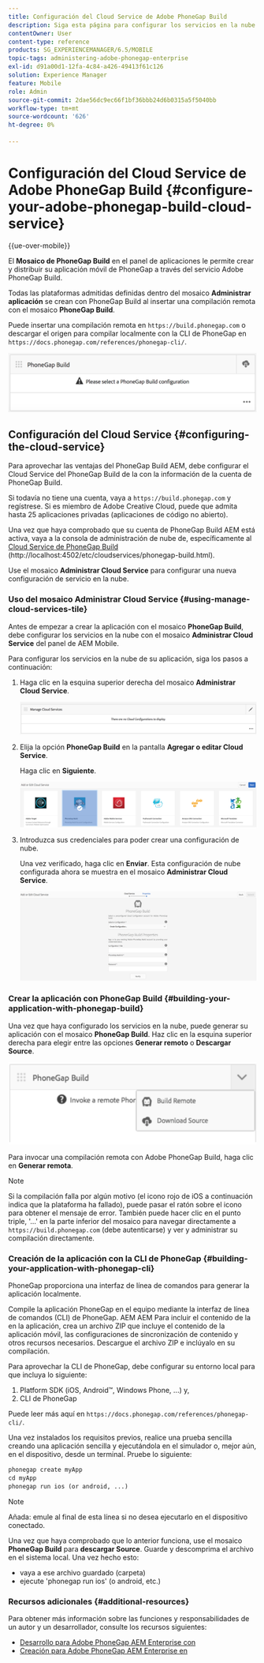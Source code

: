```yaml
---
title: Configuración del Cloud Service de Adobe PhoneGap Build
description: Siga esta página para configurar los servicios en la nube y crear su aplicación con PhoneGap Build.
contentOwner: User
content-type: reference
products: SG_EXPERIENCEMANAGER/6.5/MOBILE
topic-tags: administering-adobe-phonegap-enterprise
exl-id: d91a00d1-12fa-4c84-a426-49413f61c126
solution: Experience Manager
feature: Mobile
role: Admin
source-git-commit: 2dae56dc9ec66f1bf36bbb24d6b0315a5f5040bb
workflow-type: tm+mt
source-wordcount: '626'
ht-degree: 0%

---
```


# Configuración del Cloud Service de Adobe PhoneGap Build {#configure-your-adobe-phonegap-build-cloud-service}

{{ue-over-mobile}}

El **Mosaico de PhoneGap Build** en el panel de aplicaciones le permite crear y distribuir su aplicación móvil de PhoneGap a través del servicio Adobe PhoneGap Build.

Todas las plataformas admitidas definidas dentro del mosaico **Administrar aplicación** se crean con PhoneGap Build al insertar una compilación remota con el mosaico **PhoneGap Build**.

Puede insertar una compilación remota en `https://build.phonegap.com` o descargar el origen para compilar localmente con la CLI de PhoneGap en `https://docs.phonegap.com/references/phonegap-cli/`.

![Mosaico de PhoneGap Build](assets/chlimage_1-60.png)

## Configuración del Cloud Service {#configuring-the-cloud-service}

Para aprovechar las ventajas del PhoneGap Build AEM, debe configurar el Cloud Service del PhoneGap Build de la con la información de la cuenta de PhoneGap Build.

Si todavía no tiene una cuenta, vaya a `https://build.phonegap.com` y regístrese. Si es miembro de Adobe Creative Cloud, puede que admita hasta 25 aplicaciones privadas (aplicaciones de código no abierto).

Una vez que haya comprobado que su cuenta de PhoneGap Build AEM está activa, vaya a la consola de administración de nube de, específicamente al [Cloud Service de PhoneGap Build](http://localhost:4502/etc/cloudservices/phonegap-build.html) (http://localhost:4502/etc/cloudservices/phonegap-build.html).

Use el mosaico **Administrar Cloud Service** para configurar una nueva configuración de servicio en la nube.

### Uso del mosaico Administrar Cloud Service {#using-manage-cloud-services-tile}

Antes de empezar a crear la aplicación con el mosaico **PhoneGap Build**, debe configurar los servicios en la nube con el mosaico **Administrar Cloud Service** del panel de AEM Mobile.

Para configurar los servicios en la nube de su aplicación, siga los pasos a continuación:

1. Haga clic en la esquina superior derecha del mosaico **Administrar Cloud Service**.

   ![chlimage_1-61](assets/chlimage_1-61.png)

1. Elija la opción **PhoneGap Build** en la pantalla **Agregar o editar Cloud Service**.

   Haga clic en **Siguiente**.

   ![chlimage_1-62](assets/chlimage_1-62.png)

1. Introduzca sus credenciales para poder crear una configuración de nube.

   Una vez verificado, haga clic en **Enviar**. Esta configuración de nube configurada ahora se muestra en el mosaico **Administrar Cloud Service**.

   ![chlimage_1-63](assets/chlimage_1-63.png)

### Crear la aplicación con PhoneGap Build {#building-your-application-with-phonegap-build}

Una vez que haya configurado los servicios en la nube, puede generar su aplicación con el mosaico **PhoneGap Build**. Haz clic en la esquina superior derecha para elegir entre las opciones **Generar remoto** o **Descargar Source**.

![chlimage_1-64](assets/chlimage_1-64.png)

Para invocar una compilación remota con Adobe PhoneGap Build, haga clic en **Generar remota**.

>[!NOTE]
>
>Si la compilación falla por algún motivo (el icono rojo de iOS a continuación indica que la plataforma ha fallado), puede pasar el ratón sobre el icono para obtener el mensaje de error. También puede hacer clic en el punto triple, &#39;...&#39; en la parte inferior del mosaico para navegar directamente a `https://build.phonegap.com` (debe autenticarse) y ver y administrar su compilación directamente.

### Creación de la aplicación con la CLI de PhoneGap {#building-your-application-with-phonegap-cli}

PhoneGap proporciona una interfaz de línea de comandos para generar la aplicación localmente.

Compile la aplicación PhoneGap en el equipo mediante la interfaz de línea de comandos (CLI) de PhoneGap. AEM AEM Para incluir el contenido de la en la aplicación, crea un archivo ZIP que incluye el contenido de la aplicación móvil, las configuraciones de sincronización de contenido y otros recursos necesarios. Descargue el archivo ZIP e inclúyalo en su compilación.

Para aprovechar la CLI de PhoneGap, debe configurar su entorno local para que incluya lo siguiente:

1. Platform SDK (iOS, Android™, Windows Phone, ...) y,
1. CLI de PhoneGap

Puede leer más aquí en `https://docs.phonegap.com/references/phonegap-cli/`.

Una vez instalados los requisitos previos, realice una prueba sencilla creando una aplicación sencilla y ejecutándola en el simulador o, mejor aún, en el dispositivo, desde un terminal. Pruebe lo siguiente:

```xml
phonegap create myApp
cd myApp
phonegap run ios (or android, ...)
```

>[!NOTE]
>
>Añada: emule al final de esta línea si no desea ejecutarlo en el dispositivo conectado.

Una vez que haya comprobado que lo anterior funciona, use el mosaico **PhoneGap Build** para **descargar Source**. Guarde y descomprima el archivo en el sistema local. Una vez hecho esto:

* vaya a ese archivo guardado (carpeta)
* ejecute &#39;phonegap run ios&#39; (o android, etc.)

### Recursos adicionales {#additional-resources}

Para obtener más información sobre las funciones y responsabilidades de un autor y un desarrollador, consulte los recursos siguientes:

* [Desarrollo para Adobe PhoneGap AEM Enterprise con](/help/mobile/developing-in-phonegap.md)
* [Creación para Adobe PhoneGap AEM Enterprise en](/help/mobile/phonegap.md)
